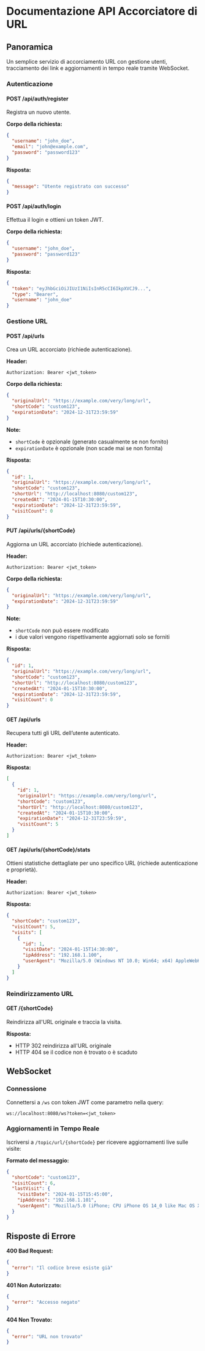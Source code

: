 
# Documentazione API Accorciatore di URL

## Panoramica
Un semplice servizio di accorciamento URL con gestione utenti, tracciamento dei link e aggiornamenti in tempo reale tramite WebSocket.

### Autenticazione

#### POST /api/auth/register
Registra un nuovo utente.

**Corpo della richiesta:**
```json
{
  "username": "john_doe",
  "email": "john@example.com",
  "password": "password123"
}
```

**Risposta:**
```json
{
  "message": "Utente registrato con successo"
}
```

#### POST /api/auth/login
Effettua il login e ottieni un token JWT.

**Corpo della richiesta:**
```json
{
  "username": "john_doe",
  "password": "password123"
}
```

**Risposta:**
```json
{
  "token": "eyJhbGciOiJIUzI1NiIsInR5cCI6IkpXVCJ9...",
  "type": "Bearer",
  "username": "john_doe"
}
```

### Gestione URL

#### POST /api/urls
Crea un URL accorciato (richiede autenticazione).

**Header:**
```
Authorization: Bearer <jwt_token>
```

**Corpo della richiesta:**
```json
{
  "originalUrl": "https://example.com/very/long/url",
  "shortCode": "custom123",
  "expirationDate": "2024-12-31T23:59:59"
}
```

**Note:**
- `shortCode` è opzionale (generato casualmente se non fornito)
- `expirationDate` è opzionale (non scade mai se non fornita)

**Risposta:**
```json
{
  "id": 1,
  "originalUrl": "https://example.com/very/long/url",
  "shortCode": "custom123",
  "shortUrl": "http://localhost:8080/custom123",
  "createdAt": "2024-01-15T10:30:00",
  "expirationDate": "2024-12-31T23:59:59",
  "visitCount": 0
}
```

#### PUT /api/urls/{shortCode}
Aggiorna un URL accorciato (richiede autenticazione).

**Header:**
```
Authorization: Bearer <jwt_token>
```

**Corpo della richiesta:**
```json
{
  "originalUrl": "https://example.com/very/long/url",
  "expirationDate": "2024-12-31T23:59:59"
}
```

**Note:**
- `shortCode` non può essere modificato
- i due valori vengono rispettivamente aggiornati solo se forniti

**Risposta:**
```json
{
  "id": 1,
  "originalUrl": "https://example.com/very/long/url",
  "shortCode": "custom123",
  "shortUrl": "http://localhost:8080/custom123",
  "createdAt": "2024-01-15T10:30:00",
  "expirationDate": "2024-12-31T23:59:59",
  "visitCount": 0
}
```

#### GET /api/urls
Recupera tutti gli URL dell’utente autenticato.

**Header:**
```
Authorization: Bearer <jwt_token>
```

**Risposta:**
```json
[
  {
    "id": 1,
    "originalUrl": "https://example.com/very/long/url",
    "shortCode": "custom123",
    "shortUrl": "http://localhost:8080/custom123",
    "createdAt": "2024-01-15T10:30:00",
    "expirationDate": "2024-12-31T23:59:59",
    "visitCount": 5
  }
]
```

#### GET /api/urls/{shortCode}/stats
Ottieni statistiche dettagliate per uno specifico URL (richiede autenticazione e proprietà).

**Header:**
```
Authorization: Bearer <jwt_token>
```

**Risposta:**
```json
{
  "shortCode": "custom123",
  "visitCount": 5,
  "visits": [
    {
      "id": 1,
      "visitDate": "2024-01-15T14:30:00",
      "ipAddress": "192.168.1.100",
      "userAgent": "Mozilla/5.0 (Windows NT 10.0; Win64; x64) AppleWebKit/537.36"
    }
  ]
}
```

### Reindirizzamento URL

#### GET /{shortCode}
Reindirizza all'URL originale e traccia la visita.

**Risposta:**
- HTTP 302 reindirizza all'URL originale
- HTTP 404 se il codice non è trovato o è scaduto

## WebSocket

### Connessione
Connettersi a `/ws` con token JWT come parametro nella query:
```
ws://localhost:8080/ws?token=<jwt_token>
```

### Aggiornamenti in Tempo Reale
Iscriversi a `/topic/url/{shortCode}` per ricevere aggiornamenti live sulle visite:

**Formato del messaggio:**
```json
{
  "shortCode": "custom123",
  "visitCount": 6,
  "lastVisit": {
    "visitDate": "2024-01-15T15:45:00",
    "ipAddress": "192.168.1.101",
    "userAgent": "Mozilla/5.0 (iPhone; CPU iPhone OS 14_0 like Mac OS X)"
  }
}
```

## Risposte di Errore

**400 Bad Request:**
```json
{
  "error": "Il codice breve esiste già"
}
```

**401 Non Autorizzato:**
```json
{
  "error": "Accesso negato"
}
```

**404 Non Trovato:**
```json
{
  "error": "URL non trovato"
}
```
